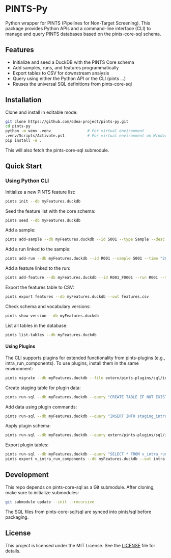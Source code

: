 # PINTS-Py

Python wrapper for PINTS (Pipelines for Non-Target Screening).
This package provides Python APIs and a command-line interface (CLI) to manage and query PINTS databases based on the pints-core-sql schema.

## Features
- Initialize and seed a DuckDB with the PINTS Core schema
- Add samples, runs, and features programmatically
- Export tables to CSV for downstream analysis
- Query using either the Python API or the CLI (pints ...)
- Reuses the universal SQL definitions from pints-core-sql

## Installation
Clone and install in editable mode:
```bash
git clone https://github.com/odea-project/pints-py.git
cd pints-py
python -m venv .venv                # For virtual environment
.venv/Scripts/Activate.ps1          # For virtual environment on Windows PowerShell
pip install -e .
```

This will also fetch the pints-core-sql submodule.

## Quick Start
### Using Python CLI
Initialize a new PINTS feature list:
```bash
pints init --db myFeatures.duckdb
```

Seed the feature list with the core schema:
```bash
pints seed --db myFeatures.duckdb
``` 

Add a sample:
```bash
pints add-sample --db myFeatures.duckdb --id S001 --type Sample --desc "River water"
```

Add a run linked to the sample:
```bash
pints add-run --db myFeatures.duckdb --id R001 --sample S001 --time "2025-09-12 09:00:00" --instrument QTOF-XYZ --method POS_5min --batch B01
```

Add a feature linked to the run:
```bash
pints add-feature --db myFeatures.duckdb --id R001_F0001 --run R001 --mz 301.123456 --rt 312.4 --area 154321.2
```

Export the features table to CSV:
```bash
pints export features --db myFeatures.duckdb --out features.csv
```

Check schema and vocabulary versions:
```bash
pints show-version --db myFeatures.duckdb
```

List all tables in the database:
```bash
pints list-tables --db myFeatures.duckdb
```

#### Using Plugins
The CLI supports plugins for extended functionality from pints-plugins (e.g., intra_run_components).
To use plugins, install them in the same environment:
```bash
pints migrate --db myFeatures.duckdb --file extern/pints-plugins/sql/intra_run_components/plugin.sql
```

Create staging table for plugin data:
```bash
pints run-sql --db myFeatures.duckdb --query "CREATE TABLE IF NOT EXISTS staging_intra_run_components (run_id TEXT, feature_id TEXT, intra_run_component_id TEXT);"
```

Add data using plugin commands:
```bash
pints run-sql --db myFeatures.duckdb --query "INSERT INTO staging_intra_run_components VALUES ('R001', 'R001_F0001', 'C0001'), ('R001', 'R001_F0002', 'C0001');"
``` 

Apply plugin schema:
```bash
pints run-sql --db myFeatures.duckdb --query extern/pints-plugins/sql/intra_run_components/materialize.sql
```

Export plugin tables:
```bash
pints run-sql --db myFeatures.duckdb --query "SELECT * FROM v_intra_run_components"
pints export v_intra_run_components --db myFeatures.duckdb --out intra.csv
```

## Development
This repo depends on pints-core-sql as a Git submodule.
After cloning, make sure to initialize submodules:
```bash
git submodule update --init --recursive
```

The SQL files from pints-core-sql/sql are synced into pints/sql before packaging.

## License
This project is licensed under the MIT License. See the [LICENSE](LICENSE) file for details.